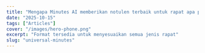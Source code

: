 ```yaml
---
title: "Mengapa Minutes AI memberikan notulen terbaik untuk rapat apa pun"
date: "2025-10-15"
tags: ["Articles"]
cover: "/images/hero-phone.png"
excerpt: "Format tersedia untuk menyesuaikan semua jenis rapat"
slug: "universal-minutes"
---
```


<!-- TODO: /universal-minutes の本文を各言語に反映 -->
